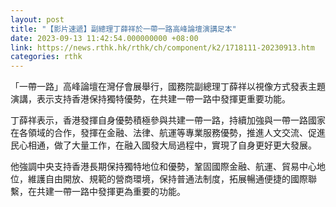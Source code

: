 ```yaml
---
layout: post
title: "【影片速遞】副總理丁薛祥於一帶一路高峰論壇演講足本"
date: 2023-09-13 11:42:54.000000000 +08:00
link: https://news.rthk.hk/rthk/ch/component/k2/1718111-20230913.htm
categories: rthk
---
```


「一帶一路」高峰論壇在灣仔會展舉行，國務院副總理丁薛祥以視像方式發表主題演講，表示支持香港保持獨特優勢，在共建一帶一路中發揮更重要功能。

丁薛祥表示，香港發揮自身優勢積極參與共建一帶一路，持續加強與一帶一路國家在各領域的合作，發揮在金融、法律、航運等專業服務優勢，推進人文交流、促進民心相通，做了大量工作，在融入國發大局過程中，實現了自身更好更大發展。

他強調中央支持香港長期保持獨特地位和優勢，鞏固國際金融、航運、貿易中心地位，維護自由開放、規範的營商環境，保持普通法制度，拓展暢通便捷的國際聯繫，在共建一帶一路中發揮更為重要的功能。
